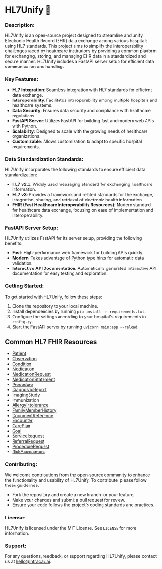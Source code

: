 # HL7Unify 🤝

### Description:

HL7Unify is an open-source project designed to streamline and unify Electronic Health Record (EHR) data exchange among various hospitals using HL7 standards. This project aims to simplify the interoperability challenges faced by healthcare institutions by providing a common platform for exchanging, storing, and managing EHR data in a standardized and secure manner. HL7Unify includes a FastAPI server setup for efficient data communication and handling.

### Key Features:

- **HL7 Integration**: Seamless integration with HL7 standards for efficient data exchange.
- **Interoperability**: Facilitates interoperability among multiple hospitals and healthcare systems.
- **Data Security**: Ensures data security and compliance with healthcare regulations.
- **FastAPI Server**: Utilizes FastAPI for building fast and modern web APIs with Python.
- **Scalability**: Designed to scale with the growing needs of healthcare organizations.
- **Customizable**: Allows customization to adapt to specific hospital requirements.

### Data Standardization Standards:

HL7Unify incorporates the following standards to ensure efficient data standardization:
- **HL7 v2.x**: Widely used messaging standard for exchanging healthcare information.
- **HL7 v3**: Provides a framework and related standards for the exchange, integration, sharing, and retrieval of electronic health information.
- **FHIR (Fast Healthcare Interoperability Resources)**: Modern standard for healthcare data exchange, focusing on ease of implementation and interoperability.

### FastAPI Server Setup:

HL7Unify utilizes FastAPI for its server setup, providing the following benefits:
- **Fast**: High-performance web framework for building APIs quickly.
- **Modern**: Takes advantage of Python type hints for automatic data validation.
- **Interactive API Documentation**: Automatically generated interactive API documentation for easy testing and exploration.

### Getting Started:

To get started with HL7Unify, follow these steps:
1. Clone the repository to your local machine.
2. Install dependencies by running `pip install -r requirements.txt`.
3. Configure the settings according to your hospital's requirements in `config.py`.
4. Start the FastAPI server by running `uvicorn main:app --reload`.

## Common HL7 FHIR Resources

- [Patient](https://www.hl7.org/fhir/patient.html)
- [Observation](https://www.hl7.org/fhir/observation.html)
- [Condition](https://www.hl7.org/fhir/condition.html)
- [Medication](https://www.hl7.org/fhir/medication.html)
- [MedicationRequest](https://www.hl7.org/fhir/medicationrequest.html)
- [MedicationStatement](https://www.hl7.org/fhir/medicationstatement.html)
- [Procedure](https://www.hl7.org/fhir/procedure.html)
- [DiagnosticReport](https://www.hl7.org/fhir/diagnosticreport.html)
- [ImagingStudy](https://www.hl7.org/fhir/imagingstudy.html)
- [Immunization](https://www.hl7.org/fhir/immunization.html)
- [AllergyIntolerance](https://www.hl7.org/fhir/allergyintolerance.html)
- [FamilyMemberHistory](https://www.hl7.org/fhir/familymemberhistory.html)
- [DocumentReference](https://www.hl7.org/fhir/documentreference.html)
- [Encounter](https://www.hl7.org/fhir/encounter.html)
- [CarePlan](https://www.hl7.org/fhir/careplan.html)
- [Goal](https://www.hl7.org/fhir/goal.html)
- [ServiceRequest](https://www.hl7.org/fhir/servicerequest.html)
- [ReferralRequest](https://www.hl7.org/fhir/referralrequest.html)
- [ProcedureRequest](https://www.hl7.org/fhir/procedurerequest.html)
- [RiskAssessment](https://www.hl7.org/fhir/riskassessment.html)

### Contributing:

We welcome contributions from the open-source community to enhance the functionality and usability of HL7Unify. To contribute, please follow these guidelines:
- Fork the repository and create a new branch for your feature.
- Make your changes and submit a pull request for review.
- Ensure your code follows the project's coding standards and practices.

### License:

HL7Unify is licensed under the MIT License. See `LICENSE` for more information.

### Support:

For any questions, feedback, or support regarding HL7Unify, please contact us at [hello@intracav.ai](mailto:hello@intracav.ai).
